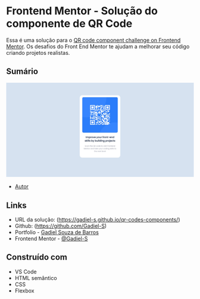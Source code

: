 # Frontend Mentor - Solução do componente de QR Code

Essa é uma solução para o [QR code component challenge on Frontend Mentor](https://www.frontendmentor.io/challenges/qr-code-component-iux_sIO_H).
Os desafios do Front End Mentor te ajudam a melhorar seu código criando projetos realistas.

## Sumário

![](./src/imagens/capa-projeto-qr-code-components.jpeg)

- [Autor](Gadiel-S)

## Links

- URL da solução: (https://gadiel-s.github.io/qr-codes-components/)
- Github: (https://github.com/Gadiel-S)
- Portfolio - [Gadiel Souza de Barros](https://gadiel-s.github.io/meu-portfolio/)
- Frontend Mentor - [@Gadiel-S](https://www.frontendmentor.io/profile/Gadiel-S)

## Construído com

- VS Code
- HTML semântico
- CSS
- Flexbox
